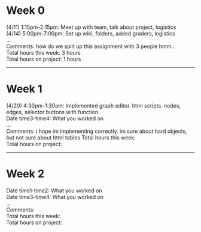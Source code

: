 Week 0
======
(4/11) 1:15pm-2:15pm: Meet up with team, talk about project, logistics  
(4/14) 5:00pm-7:00pm: Set up wiki, folders, added graders, logistics  
...  
Comments: how do we split up this assignment with 3 people hmm..  
Total hours this week: 3 hours  
Total hours on project: 1 hours

***

Week 1
======
(4/20) 4:30pm-1:30am: Implemented graph editor. html scripts. nodes, edges, selector buttons with function.  
Date time3-time4: What you worked on  
...  
Comments: i hope im implementing correctly. im sure about hard objects, but not sure about html tables
Total hours this week:  
Total hours on project:  

***

Week 2
======
Date time1-time2: What you worked on  
Date time3-time4: What you worked on  
...  
Comments:   
Total hours this week:  
Total hours on project:  